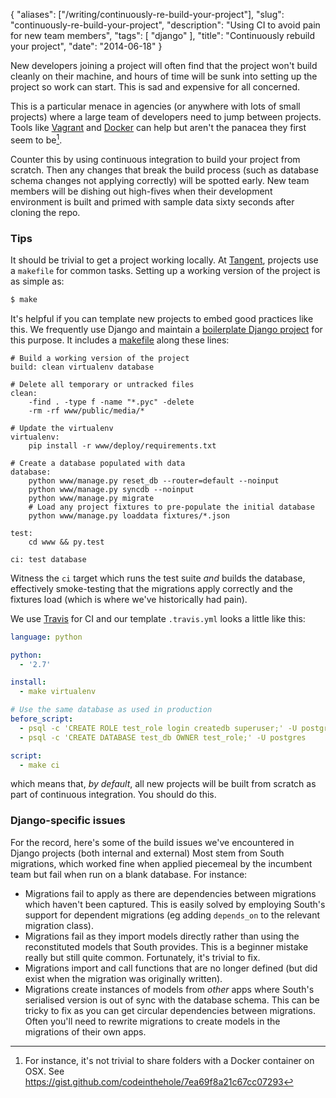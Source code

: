 {
    "aliases": ["/writing/continuously-re-build-your-project"],
    "slug": "continuously-re-build-your-project",
    "description": "Using CI to avoid pain for new team members",
    "tags": [
        "django"
    ],
    "title": "Continuously rebuild your project",
    "date": "2014-06-18"
}

New developers joining a project will often find that the project won't
build cleanly on their machine, and hours of time will be sunk into
setting up the project so work can start. This is sad and expensive for
all concerned.

This is a particular menace in agencies (or anywhere with lots of small
projects) where a large team of developers need to jump between
projects. Tools like [Vagrant](http://www.vagrantup.com) and
[Docker](http://www.docker.com/) can help but aren't the panacea they
first seem to be[^1].

Counter this by using continuous integration to build your project from
scratch. Then any changes that break the build process (such as database
schema changes not applying correctly) will be spotted early. New team
members will be dishing out high-fives when their development
environment is built and primed with sample data sixty seconds after
cloning the repo.

### Tips

It should be trivial to get a project working locally. At
[Tangent](http://www.tangentsnowball.com/), projects use a `makefile`
for common tasks. Setting up a working version of the project is as
simple as:

``` bash
$ make 
```

It's helpful if you can template new projects to embed good practices
like this. We frequently use Django and maintain a [boilerplate Django
project](https://github.com/tangentlabs/tangent-django-boilerplate/) for
this purpose. It includes a
[makefile](https://github.com/tangentlabs/tangent-django-boilerplate/blob/master/makefile)
along these lines:

``` make
# Build a working version of the project
build: clean virtualenv database

# Delete all temporary or untracked files
clean: 
    -find . -type f -name "*.pyc" -delete
    -rm -rf www/public/media/*

# Update the virtualenv
virtualenv: 
    pip install -r www/deploy/requirements.txt

# Create a database populated with data
database: 
    python www/manage.py reset_db --router=default --noinput
    python www/manage.py syncdb --noinput
    python www/manage.py migrate
    # Load any project fixtures to pre-populate the initial database
    python www/manage.py loaddata fixtures/*.json

test:
    cd www && py.test

ci: test database
```

Witness the `ci` target which runs the test suite *and* builds the
database, effectively smoke-testing that the migrations apply correctly
and the fixtures load (which is where we've historically had pain).

We use [Travis](https://travis-ci.com/) for CI and our template
`.travis.yml` looks a little like this:

``` yaml
language: python

python:
  - '2.7'

install:
  - make virtualenv

# Use the same database as used in production
before_script:
  - psql -c 'CREATE ROLE test_role login createdb superuser;' -U postgres
  - psql -c 'CREATE DATABASE test_db OWNER test_role;' -U postgres

script:
  - make ci
```

which means that, *by default*, all new projects will be built from
scratch as part of continuous integration. You should do this.

### Django-specific issues

For the record, here's some of the build issues we've encountered in
Django projects (both internal and external) Most stem from South
migrations, which worked fine when applied piecemeal by the incumbent
team but fail when run on a blank database. For instance:

-   Migrations fail to apply as there are dependencies between
    migrations which haven't been captured. This is easily solved by
    employing South's support for dependent migrations (eg adding
    `depends_on` to the relevant migration class).
-   Migrations fail as they import models directly rather than using the
    reconstituted models that South provides. This is a beginner mistake
    really but still quite common. Fortunately, it's trivial to fix.
-   Migrations import and call functions that are no longer defined (but
    did exist when the migration was originally written).
-   Migrations create instances of models from *other* apps where
    South's serialised version is out of sync with the database schema.
    This can be tricky to fix as you can get circular dependencies
    between migrations. Often you'll need to rewrite migrations to
    create models in the migrations of their own apps.

[^1]: For instance, it's not trivial to share folders with a Docker
    container on OSX. See
    <https://gist.github.com/codeinthehole/7ea69f8a21c67cc07293>
